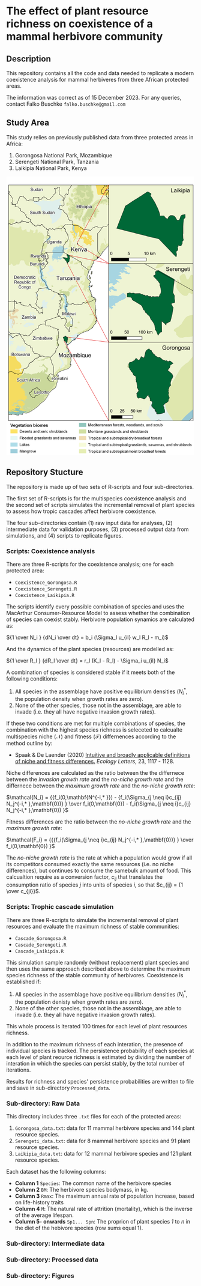 # The effect of plant resource richness on coexistence of a mammal herbivore community

## Description

This repository contains all the code and data needed to replicate a modern coexistence analysis for mammal herbiveres from three African protected areas.

The information was correct as of 15 December 2023. For any queries, contact Falko Buschke `falko.buschke@gmail.com`

## Study Area
This study relies on previously published data from three protected areas in Africa:

1. Gorongosa National Park, Mozambique
2. Serengeti National Park, Tanzania
3. Laikipia National Park, Kenya

<img src="https://github.com/falko-buschke/ModernCoexistence/blob/main/Study%20Area%20Map.png" alt="Study Area" width="500"/>

## Repository Stucture
The repository is made up of two sets of R-scripts and four sub-directories. 

The first set of R-scripts is for the multispecies coexistence analysis and the second set of scripts simulates the incremental removal of plant species to assess how tropic cascades affect herbivore coexistence. 

The four sub-directories contain (1) raw input data for analyses, (2) intermediate data for validation purposes, (3) processed output data from simulations, and (4) scripts to replicate figures.

### Scripts: Coexistence analysis

There are three R-scripts for the coexistence analysis; one for each protected area:

* `Coexistence_Gorongosa.R`
* `Coexistence_Serengeti.R`
* `Coexistence_Laikipia.R`

The scripts identify every possible combination of species and uses the MacArthur Consumer-Resource Model to assess whether the combination of species can coexist stably. Herbivore population synamics are calculated as:

${1 \over N_i } {dN_i \over dt} = b_i (\Sigma_l u_{il} w_l R_l - m_i)$

And the dynamics of the plant species (resources) are modelled as:

${1 \over R_l } {dR_l \over dt} = r_l (K_l - R_l) - \Sigma_i u_{il} N_i$

A combination of species is considered stable if it meets both of the following conditions:

1. All species in the assemblage have positive equilibrium densities ($N_i^*$, the population density when growth rates are zero).
2. None of the other species, those not in the assemblage, are able to invade (i.e. they all have negative invasion growth rates).

If these two conditions are met for multiple combinations of species, the combination with the highest species richness is seleceted to calcualte multispecies niche ($\mathcal{N}$) and fitness ($\mathcal{F}$) differnences according to the method outline by:

* Spaak & De Laender (2020) [Intuitive and broadly applicable definitions of niche and fitness differences.](https://doi.org/10.1111/ele.13511) *Ecology Letters*, 23, 1117 - 1128.

Niche differences are calculated as the ratio between the the differnece between the *invasion growth rate* and the *no-niche growth rate* and the differnece between the *maximum growth rate* and the *no-niche growth rate*:

$\mathcal{N_i} = {{f_i(0,\mathbf{N^{-i,* }}) - {f_i(\Sigma_{j \neq i}c_{ij} N_j^{-i,* },\mathbf{0})} }  \over f_i(0,\mathbf{0}) - f_i(\Sigma_{j \neq i}c_{ij} N_j^{-i,* },\mathbf{0}) }$

Fitness differences are the ratio between the *no-niche growth rate* and the *maximum growth rate*:

$\mathcal{F_i} = {{{f_i(\Sigma_{j \neq i}c_{ij} N_j^{-i,* },\mathbf{0})} }  \over f_i(0,\mathbf{0}) }$

The *no-niche growth rate* is the rate at which a population would grow if all its competitors consumed exactly the same resources (i.e. no niche differences), but continues to consume the samebulk amount of food. This calcualtion require as a conversion factor, $c_{ij}$ that translates the consumption ratio of species *j* into units of species *i*, so that $c_{ij} = {1 \over c_{ji}}$. 

### Scripts: Trophic cascade simulation

There are three R-scripts to simulate the incremental removal of plant resources and evaluate the maximum richness of stable communities:

* `Cascade_Gorongosa.R`
* `Cascade_Serengeti.R`
* `Cascade_Laikipia.R`

This simulation sample randomly (without replacement) plant species and then uses the same approach described above to determine the maximum species richness of the stable community of herbivores. Coexistence is established if:

1. All species in the assemblage have positive equilibrium densities ($N_i^*$, the population denisty when growth rates are zero).
2. None of the other species, those not in the assemblage, are able to invade (i.e. they all have negative invasion growth rates).

This whole process is iterated 100 times for each level of plant resources richness. 
 
In addition to the maximum richness of each interation, the presence of individual species is tracked. The persistence probability of each species at each level of plant reource richness is estimated by dividing the number of interation in which the species can persist stably, by the total number of iterations.

Results for richness and species' persistence probabilities are written to file and save in sub-directory `Processed_data`.

### Sub-directory: Raw Data

This directory includes three `.txt` files for each of the protected areas:

1. `Gorongosa_data.txt`: data for 11 mammal herbivore species and 144 plant resource species.
2. `Serengeti_data.txt`: data for 8 mammal herbivore species and 91 plant resource species.
3. `Laikipia_data.txt`: data for 12 mammal herbivore species and 121 plant resource species.

Each dataset has the following columns:

* **Column 1** `Species`: The common name of the herbivore species
* **Column 2** `BM`: The herbivore species bodymass, in kg.
* **Column 3** `Rmax`: The maximum annual rate of population increase, based on life-history traits
* **Column 4** `M`: The natural rate of attrition (mortality), which is the inverse of the average lifespan.
* **Column 5- onwards** `Sp1... Spn`: The proprion of plant species *1* to *n* in the diet of the hebivore species (row sums equal 1).


### Sub-directory: Intermediate data

### Sub-directory: Processed data

### Sub-directory: Figures
